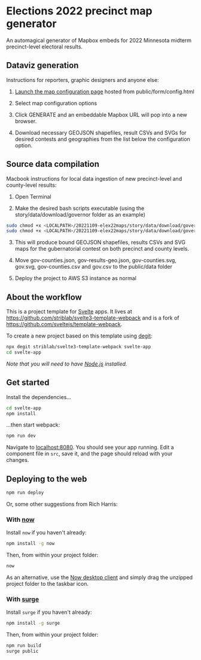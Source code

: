 # Elections 2022 precinct map generator

An automagical generator of Mapbox embeds for 2022 Minnesota midterm precinct-level electoral results.

## Dataviz generation

Instructions for reporters, graphic designers and anyone else:

1. [Launch the map configuration page](https://striblab.github.io/20221109-elex22_maps/public/form/config.html) hosted from public/form/config.html

2. Select map configuration options

3. Click GENERATE and an embeddable Mapbox URL will pop into a new browser.

4. Download necessary GEOJSON shapefiles, result CSVs and SVGs for desired contests and geographies from the list below the configuration option.


## Source data compilation

Macbook instructions for local data ingestion of new precinct-level and county-level results:

1. Open Terminal

2. Make the desired bash scripts executable (using the story/data/download/governor folder as an example)

```bash
sudo chmod +x <LOCALPATH>/20221109-elex22maps/story/data/download/governor/make_gov_maps.sh
sudo chmod +x <LOCALPATH>/20221109-elex22maps/story/data/download/governor/make_gov_counties.sh
```

3. This will produce bound GEOJSON shapefiles, results CSVs and SVG maps for the gubernatorial contest on both precinct and county levels.

4. Move gov-counties.json, gov-results-geo.json, gov-counties.svg, gov.svg, gov-counties.csv and gov.csv to the public/data folder

5. Deploy the project to AWS S3 instance as normal


## About the workflow

This is a project template for [Svelte](https://svelte.dev) apps. It lives at https://github.com/striblab/svelte3-template-webpack and is a fork of https://github.com/sveltejs/template-webpack.

To create a new project based on this template using [degit](https://github.com/Rich-Harris/degit):

```bash
npx degit striblab/svelte3-template-webpack svelte-app
cd svelte-app
```

*Note that you will need to have [Node.js](https://nodejs.org) installed.*


## Get started

Install the dependencies...

```bash
cd svelte-app
npm install
```

...then start webpack:

```bash
npm run dev
```

Navigate to [localhost:8080](http://localhost:8080). You should see your app running. Edit a component file in `src`, save it, and the page should reload with your changes.


## Deploying to the web

```bash
npm run deploy
```

Or, some other suggestions from Rich Harris:

### With [now](https://zeit.co/now)

Install `now` if you haven't already:

```bash
npm install -g now
```

Then, from within your project folder:

```bash
now
```

As an alternative, use the [Now desktop client](https://zeit.co/download) and simply drag the unzipped project folder to the taskbar icon.

### With [surge](https://surge.sh/)

Install `surge` if you haven't already:

```bash
npm install -g surge
```

Then, from within your project folder:

```bash
npm run build
surge public
```
